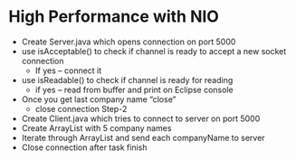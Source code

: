 # High Performance with NIO

* Create  Server.java which opens connection on port 5000
* use isAcceptable() to check if channel is ready to accept a new socket connection
    * If yes – connect it
* use isReadable() to check if channel is ready for reading
    * if yes – read from buffer and print on Eclipse console
* Once you get last company name “close”
    * close connection
      Step-2
* Create Client.java which tries to connect to server on port 5000
* Create ArrayList with 5 company names
* Iterate through ArrayList and send each companyName to server
* Close connection after task finish

